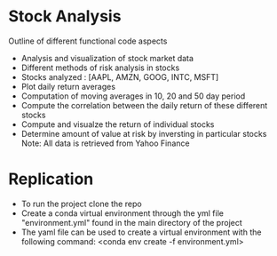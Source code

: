 # Stock Analysis
Outline of different functional code aspects
- Analysis and visualization of stock market data
- Different methods of risk analysis in stocks
- Stocks analyzed : [AAPL, AMZN, GOOG, INTC, MSFT]
- Plot daily return averages
- Computation of moving averages in 10, 20 and 50 day period
- Compute the correlation between the daily return of these different stocks
- Compute and visualze the return of individual stocks
- Determine amount of value at risk by inversting in particular stocks
Note: All data is retrieved from Yahoo Finance 

# Replication
- To run the project clone the repo
- Create a conda virtual environment through the yml file "environment.yml" found in the main directory of the project
- The yaml file can be used to create a virtual environment with the following command: <conda env create -f environment.yml>

